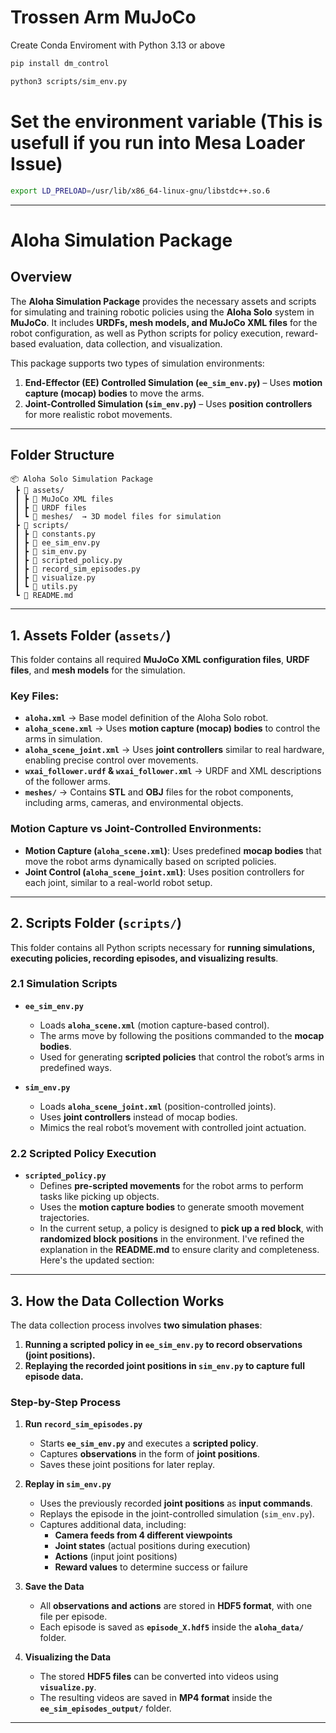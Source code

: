# Trossen Arm MuJoCo

Create Conda Enviroment with Python 3.13 or above

```bash
pip install dm_control
```

```bash
python3 scripts/sim_env.py
```

# Set the environment variable (This is usefull if you run into Mesa Loader Issue)

```bash
export LD_PRELOAD=/usr/lib/x86_64-linux-gnu/libstdc++.so.6
```

---

# **Aloha Simulation Package**

## **Overview**  
The **Aloha Simulation Package** provides the necessary assets and scripts for simulating and training robotic policies using the **Aloha Solo** system in **MuJoCo**. It includes **URDFs, mesh models, and MuJoCo XML files** for the robot configuration, as well as Python scripts for policy execution, reward-based evaluation, data collection, and visualization.

This package supports two types of simulation environments:  
1. **End-Effector (EE) Controlled Simulation (`ee_sim_env.py`)** – Uses **motion capture (mocap) bodies** to move the arms.  
2. **Joint-Controlled Simulation (`sim_env.py`)** – Uses **position controllers** for more realistic robot movements.  

---

## **Folder Structure**  

```
📦 Aloha Solo Simulation Package  
 ┣ 📂 assets/  
 ┃ ┣ 📜 MuJoCo XML files  
 ┃ ┣ 📜 URDF files  
 ┃ ┗ 📂 meshes/  → 3D model files for simulation  
 ┣ 📂 scripts/  
 ┃ ┣ 📜 constants.py  
 ┃ ┣ 📜 ee_sim_env.py  
 ┃ ┣ 📜 sim_env.py  
 ┃ ┣ 📜 scripted_policy.py  
 ┃ ┣ 📜 record_sim_episodes.py  
 ┃ ┣ 📜 visualize.py  
 ┃ ┗ 📜 utils.py  
 ┗ 📜 README.md  
```

---

## **1. Assets Folder (`assets/`)**  

This folder contains all required **MuJoCo XML configuration files**, **URDF files**, and **mesh models** for the simulation.  

### **Key Files:**
- **`aloha.xml`** → Base model definition of the Aloha Solo robot.  
- **`aloha_scene.xml`** → Uses **motion capture (mocap) bodies** to control the arms in simulation.  
- **`aloha_scene_joint.xml`** → Uses **joint controllers** similar to real hardware, enabling precise control over movements.  
- **`wxai_follower.urdf` & `wxai_follower.xml`** → URDF and XML descriptions of the follower arms.  
- **`meshes/`** → Contains **STL** and **OBJ** files for the robot components, including arms, cameras, and environmental objects.

### **Motion Capture vs Joint-Controlled Environments:**
- **Motion Capture (`aloha_scene.xml`)**: Uses predefined **mocap bodies** that move the robot arms dynamically based on scripted policies.  
- **Joint Control (`aloha_scene_joint.xml`)**: Uses position controllers for each joint, similar to a real-world robot setup.

---

## **2. Scripts Folder (`scripts/`)**  

This folder contains all Python scripts necessary for **running simulations, executing policies, recording episodes, and visualizing results**.

### **2.1 Simulation Scripts**
- **`ee_sim_env.py`**  
  - Loads **`aloha_scene.xml`** (motion capture-based control).  
  - The arms move by following the positions commanded to the **mocap bodies**.  
  - Used for generating **scripted policies** that control the robot’s arms in predefined ways.

- **`sim_env.py`**  
  - Loads **`aloha_scene_joint.xml`** (position-controlled joints).  
  - Uses **joint controllers** instead of mocap bodies.  
  - Mimics the real robot’s movement with controlled joint actuation.

### **2.2 Scripted Policy Execution**
- **`scripted_policy.py`**  
  - Defines **pre-scripted movements** for the robot arms to perform tasks like picking up objects.  
  - Uses the **motion capture bodies** to generate smooth movement trajectories.  
  - In the current setup, a policy is designed to **pick up a red block**, with **randomized block positions** in the environment.
I've refined the explanation in the **README.md** to ensure clarity and completeness. Here's the updated section:

---

## **3. How the Data Collection Works**  

The data collection process involves **two simulation phases**:  
1. **Running a scripted policy in `ee_sim_env.py` to record observations (joint positions).**  
2. **Replaying the recorded joint positions in `sim_env.py` to capture full episode data.**  

### **Step-by-Step Process**  

1. **Run `record_sim_episodes.py`**  
   - Starts **`ee_sim_env.py`** and executes a **scripted policy**.  
   - Captures **observations** in the form of **joint positions**.  
   - Saves these joint positions for later replay.  

2. **Replay in `sim_env.py`**  
   - Uses the previously recorded **joint positions** as **input commands**.  
   - Replays the episode in the joint-controlled simulation (`sim_env.py`).  
   - Captures additional data, including:  
     - **Camera feeds from 4 different viewpoints**  
     - **Joint states** (actual positions during execution)  
     - **Actions** (input joint positions)  
     - **Reward values** to determine success or failure  

3. **Save the Data**  
   - All **observations and actions** are stored in **HDF5 format**, with one file per episode.  
   - Each episode is saved as **`episode_X.hdf5`** inside the **`aloha_data/`** folder.  

4. **Visualizing the Data**  
   - The stored **HDF5 files** can be converted into videos using **`visualize.py`**.  
   - The resulting videos are saved in **MP4 format** inside the **`ee_sim_episodes_output/`** folder.  


---
